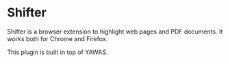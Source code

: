# Shifter

Shifter  is a browser extension to highlight web pages and PDF documents.
It works both for Chrome and Firefox.

This plugin is built in top of YAWAS.